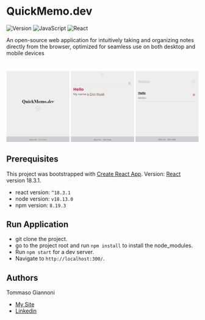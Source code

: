 # QuickMemo.dev
![Version](https://img.shields.io/badge/Version-1.0.0-brightgreen) ![JavaScript](https://img.shields.io/badge/language-javascript-gray?logo=javascript) ![React](https://img.shields.io/badge/react-18.3.1-blue)

An open-source web application for intuitively taking and organizing notes directly from the browser,
optimized for seamless use on both desktop and mobile devices
#
<img src="https://github.com/tommasogiannoni/quickmemo.dev/blob/master/src/assets/img-screen.png"></h2>
## Prerequisites
This project was bootstrapped with [Create React App](https://github.com/facebook/create-react-app).
Version: [React](https://react.dev/) version 18.3.1.

- react version: `^18.3.1`
- node version: `v18.13.0`
- npm version: `8.19.3`

## Run Application

- git clone the project.
- go to the project root and run `npm install` to install the node_modules.
- Run `npm start` for a dev server. 
- Navigate to `http://localhost:300/`.

## Authors
Tommaso Giannoni

- [My Site](https://www.tommasogiannoni.com)
- [Linkedin](https://www.linkedin.com/in/tommasogiannoni)
